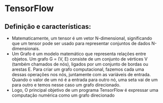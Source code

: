 # TensorFlow

## Definição e características:

* Matematicamente, um tensor é um vetor N-dimensional, significando que um tensor pode ser usado para representar conjuntos de dados N-dimensionais.
* Um Grafo é um modelo matemático que representa relações entre objetos. Um grafo G = (V, E) consiste de um conjunto de vértices V (também chamados de nós), ligados por um conjunto de bordas ou arestas E.
Para criar um grafo computacional, fazemos cada uma dessas operações nos nós, juntamente com as variáveis de entrada. Quando o valor de um nó é a entrada para outro nó, uma seta vai de um para outro e temos nesse caso um grafo direcionado.
* Logo, O principal objetivo de um programa TensorFlow é expressar uma computação numérica como um grafo direcionado

